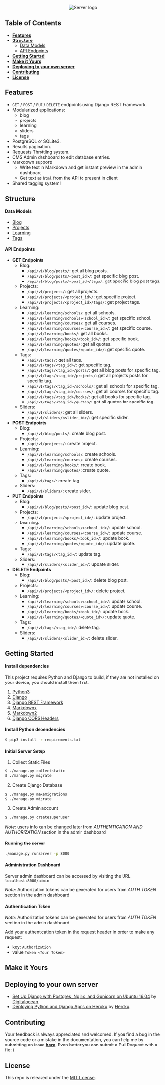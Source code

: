 <p align="center">
  <img src="https://cdn.rawgit.com/omaralbeik/omaralbeik.com/server/django/assets/server-banner.svg" title="Server logo">
</p>



## Table of Contents

- [**Features**](#features)
- [**Structure**](#structure)
  - [Data Models](#data-models)
  - [API Endpoints](#api-endpoints)
- [**Getting Started**](#getting-started)
- [**Make it Yours**](#make-it-yours)
- [**Deploying to your own server**](#deploying-to-your-own-server)
- [**Contributing**](#contributing)
- [**License**](#license)



## Features

- `GET` / `POST` / `PUT` / `DELETE` endpoints using Django REST Framework.
- Modularized applications:
  - blog
  - projects
  - learning
  - sliders
  - tags
- PostgreSQL or SQLite3.
- Results pagination.
- Requests Throttling system.
- CMS Admin dashboard to edit database entries.
- Markdown support!
  - Write text in Markdown and get instant preview in the admin dashboard
  - Get text as `html` from the API to present in client
- Shared tagging system!


## Structure

#### Data Models

- [Blog](https://github.com/omaralbeik/omaralbeik.com/blob/master/django/blog/models.py)
- [Projects](https://github.com/omaralbeik/omaralbeik.com/blob/master/django/projects/models.py)
- [Learning](https://github.com/omaralbeik/omaralbeik.com/blob/master/django/learning/models.py)
- [Tags](https://github.com/omaralbeik/omaralbeik.com/blob/master/django/tags/models.py)

#### API Endpoints

- **GET Endpoints**
  - Blog:
    - `/api/v1/blog/posts/`: get all blog posts.
    - `/api/v1/blog/posts/<post_id>/`: get specific blog post.
    - `/api/v1/blog/posts/<post_id>/tags/`: get specific blog post tags.
  - Projects:
    - `/api/v1/projects/`: get all projects.
    - `/api/v1/projects/<project_id>/`: get specific project.
    - `/api/v1/projects/<project_id>/tags/`: get project tags.
  - Learning:
    - `/api/v1/learning/schools/`: get all schools.
    - `/api/v1/learning/schools/<school_id>/`: get specific school.
    - `/api/v1/learning/courses/`: get all courses.
    - `/api/v1/learning/courses/<course_id>/`: get specific course.
    - `/api/v1/learning/books/`: get all books.
    - `/api/v1/learning/books/<book_id>/`: get specific book.
    - `/api/v1/learning/quotes/`: get all quotes.
    - `/api/v1/learning/quotes/<quote_id>/`: get specific quote.
  - Tags:
    - `/api/v1/tags/`: get all tags.
    - `/api/v1/tags/<tag_id>/`: get specific tag.
    - `/api/v1/tags/<tag_id>/posts/`: get all blog posts for specific tag.
    - `/api/v1/tags/<tag_id>/projects/`: get all projects posts for specific tag.
    - `/api/v1/tags/<tag_id>/schools/`: get all schools for specific tag.
    - `/api/v1/tags/<tag_id>/courses/`: get all courses for specific tag.
    - `/api/v1/tags/<tag_id>/books/`: get all books for specific tag.
    - `/api/v1/tags/<tag_id>/quotes/`: get all quotes for specific tag.
  - Sliders:
    - `/api/v1/sliders/`: get all sliders.
    - `/api/v1/sliders/<slider_id>/`: get specific slider.
- **POST Endpoints**
  - Blog:
    - `/api/v1/blog/posts/`: create blog post.
  - Projects:
    - `/api/v1/projects/`: create project.
  - Learning:
    - `/api/v1/learning/schools/`: create schools.
    - `/api/v1/learning/courses/`: create courses.
    - `/api/v1/learning/books/`: create book.
    - `/api/v1/learning/quotes/`: create quote.
  - Tags:
    - `/api/v1/tags/`: create tag.
  - Sliders:
    - `/api/v1/sliders/`: create slider.
- **PUT Endpoints**
  - Blog:
    - `/api/v1/blog/posts/<post_id>/`: update blog post.
  - Projects:
    - `/api/v1/projects/<project_id>/`: update project.
  - Learning:
    - `/api/v1/learning/schools/<school_id>/`: update school.
    - `/api/v1/learning/courses/<course_id>/`: update course.
    - `/api/v1/learning/books/<book_id>/`: update book.
    - `/api/v1/learning/quotes/<quote_id>/`: update quote.
  - Tags:
    - `/api/v1/tags/<tag_id>/`: update tag.
  - Sliders:
    - `/api/v1/sliders/<slider_id>/`: update slider.
- **DELETE Endpoints**
  - Blog:
    - `/api/v1/blog/posts/<post_id>/`: delete blog post.
  - Projects:
    - `/api/v1/projects/<project_id>/`: delete project.
  - Learning:
    - `/api/v1/learning/schools/<school_id>/`: update school.
    - `/api/v1/learning/courses/<course_id>/`: update course.
    - `/api/v1/learning/books/<book_id>/`: update book.
    - `/api/v1/learning/quotes/<quote_id>/`: update quote.
  - Tags:
    - `/api/v1/tags/<tag_id>/`: delete tag.
  - Sliders:
    - `/api/v1/sliders/<slider_id>/`: delete slider.


## Getting Started

#### Install dependencies

This project requires Python and Django to build, if they are not installed on your device, you should install them first.

1. [Python3](https://www.python.org/downloads/)
2. [Django](https://www.djangoproject.com/)
3. [Django REST Framework](http://www.django-rest-framework.org/)
4. [Markdownx](https://github.com/neutronX/django-markdownx)
5. [Markdown2](https://github.com/trentm/python-markdown2)
6. [Django CORS Headers](https://github.com/ottoyiu/django-cors-headers)

#### Install Python dependencies

```bash
$ pip3 install -r requirements.txt
```

#### Initial Server Setup

1. Collect Static Files
```bash
$ ./manage.py collectstatic
$ ./manage.py migrate
```

2. Create Django Database
```bash
$ ./manage.py makemigrations
$ ./manage.py migrate
```

3. Create Admin account
```bash
$ ./manage.py createsuperuser
```

_Note:_ users info can be changed later from *AUTHENTICATION AND AUTHORIZATION* section in the admin dashboard

#### Running the server

```bash
./manage.py runserver -p 8000
```

#### Administration Dashboard
Server admin dashboard can be accessed by visiting the URL `localhost:8000/admin`

_Note:_ Authorization tokens can be generated for users from *AUTH TOKEN* section in the admin dashboard

#### Authentication Token

_Note:_ Authorization tokens can be generated for users from *AUTH TOKEN* section in the admin dashboard

Add your authentication token in the request header in order to make any request:

  - key: `Authorization`
  - value `Token <Your Token>`



## Make it Yours



## Deploying to your own server
- [Set Up Django with Postgres, Nginx, and Gunicorn on Ubuntu 16.04](https://www.digitalocean.com/community/tutorials/how-to-set-up-django-with-postgres-nginx-and-gunicorn-on-ubuntu-16-04) by [Digitalocean](https://www.digitalocean.com).
- [Deploying Python and Django Apps on Heroku](https://devcenter.heroku.com/articles/deploying-python) by [Heroku](https://www.heroku.com/).



## Contributing

Your feedback is always appreciated and welcomed. If you find a bug in the source code or a mistake in the documentation, you can help me by submitting an issue [**here**](https://github.com/omaralbeik/omaralbeik.com/issues). Even better you can submit a Pull Request with a fix :)



## License

This repo is released under the [MIT License](https://github.com/omaralbeik/omaralbeik.com/blob/master/LICENSE).
